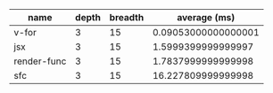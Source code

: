 | name        | depth | breadth | average (ms)        |
| ----------- | ----- | ------- | ------------------- |
| v-for       | 3     | 15      | 0.09053000000000001 |
| jsx         | 3     | 15      | 1.5999399999999997  |
| render-func | 3     | 15      | 1.7837999999999998  |
| sfc         | 3     | 15      | 16.227809999999998  |